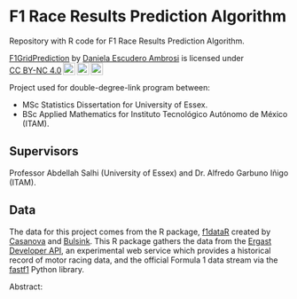 # F1 Race Results Prediction Algorithm

Repository with R code for F1 Race Results Prediction Algorithm. 

<p xmlns:cc="http://creativecommons.org/ns#" xmlns:dct="http://purl.org/dc/terms/"><a property="dct:title" rel="cc:attributionURL" href="https://github.com/dannescudero/F1GridPrediction">F1GridPrediction</a> by <a rel="cc:attributionURL dct:creator" property="cc:attributionName" href="https://github.com/dannescudero">Daniela Escudero Ambrosi</a> is licensed under <a href="http://creativecommons.org/licenses/by-nc/4.0/?ref=chooser-v1" target="_blank" rel="license noopener noreferrer" style="display:inline-block;">CC BY-NC 4.0<img style="height:22px!important;margin-left:3px;vertical-align:text-bottom;" src="https://mirrors.creativecommons.org/presskit/icons/cc.svg?ref=chooser-v1"><img style="height:22px!important;margin-left:3px;vertical-align:text-bottom;" src="https://mirrors.creativecommons.org/presskit/icons/by.svg?ref=chooser-v1"><img style="height:22px!important;margin-left:3px;vertical-align:text-bottom;" src="https://mirrors.creativecommons.org/presskit/icons/nc.svg?ref=chooser-v1"></a></p>



Project used for double-degree-link program between:
- MSc Statistics Dissertation for University of Essex.
- BSc Applied Mathematics for Instituto Tecnológico Autónomo de México (ITAM).

## Supervisors
Professor Abdellah Salhi (University of Essex) and Dr. Alfredo Garbuno Iñigo (ITAM).

## Data
The data for this project comes from the R package, <a href="https://github.com/cran/f1dataR">f1dataR</a> created by <a href="https://github.com/SCasanova">Casanova</a> and <a href="https://github.com/pbulsink">Bulsink</a>. This R package gathers the data from the <a href="http://ergast.com/mrd/">Ergast Developer API</a>, an experimental web service which provides a historical record of motor racing data, and the official Formula 1 data stream via the <a href="https://pypi.org/project/fastf1/">fastf1</a> Python library.

Abstract:


